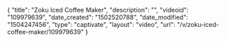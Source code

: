 {
    "title": "Zoku Iced Coffee Maker",
    "description": "",
    "videoid": "109979639",
    "date_created": "1502520788",
    "date_modified": "1504247456",
    "type": "captivate",
    "layout": "video",
    "url": "\/v\/zoku-iced-coffee-maker\/109979639"
}